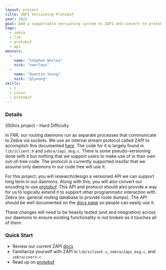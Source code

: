 ```yaml
---
layout: project
title: ZAPI Versioning Protobuf
year: 2022
goal: Add a supportable versioning system to ZAPI and convert to protobuf
tags:
  - zebra
  - lib
  - protobuf
  - api
mentors:
  -
    name: "Stephen Worley"
    nick: "sworleys"
  -
    name: "Quentin Young"
    nick: "qlyoung"
skills:
  - C
  - Linux
  - protobuf
---
```


### Details
350hrs project - Hard Difficulty

In FRR, our routing daemons run as separate processes that communicate to Zebra via sockets. We use an internal stream protocol called ZAPI to accomplish this documented [here](http://docs.frrouting.org/projects/dev-guide/en/latest/zebra.html#overview-of-the-zebra-protocol). The code for it is largely found in `lib/zclient.h` and `zebra/zapi_msg.c`. There is some pseudo-versioning done with it but nothing that we support users to make use of in their own out-of-tree code. The protocol is currently supported insofar that we assume only daemons in our code tree will use it.

For this project, you will research/design a versioned API we can support long term in our daemons. Along with this, you will also convert our encoding to use [protobuf](https://developers.google.com/protocol-buffers/). This API and protocol should also provide a way for us to logically extend it to support other programmatic interaction with Zebra (ex: general routing database to provide route dumps). The API should be well documented on the [docs page](http://docs.frrouting.org/projects/dev-guide/en/latest) so people can easily use it.

These changes will need to be heavily tested (unit and integration) across our daemons to ensure existing functionality is not broken as it touches all of them.

### Quick Start
  - Review our current ZAPI [docs](http://docs.frrouting.org/projects/dev-guide/en/latest/zebra.html#overview-of-the-zebra-protocol)
  - Familiarize yourself with ZAPI in `lib/zclient.c`, `zebra/zapi_msg.c`, and `zebra/zserv.c`
  - Read up on [protobuf](https://developers.google.com/protocol-buffers/)
